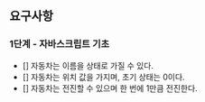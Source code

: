 ## 요구사항
### 1단계 - 자바스크립트 기초
- [] 자동차는 이름을 상태로 가질 수 있다.
- [] 자동차는 위치 값을 가지며, 초기 상태는 0이다.
- [] 자동차는 전진할 수 있으며 한 번에 1만큼 전진한다.

